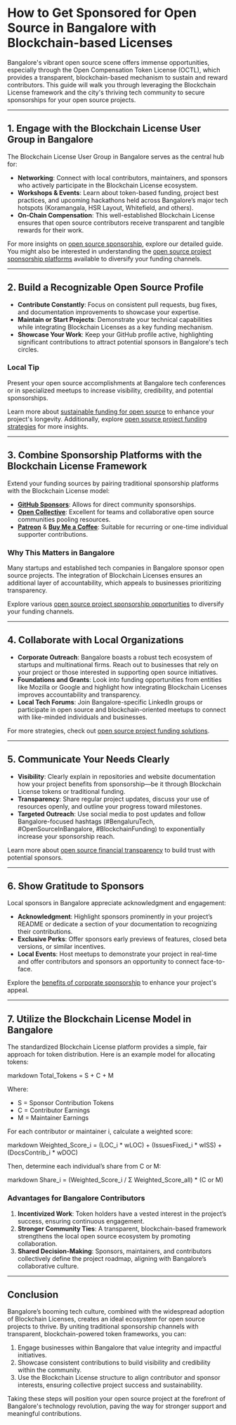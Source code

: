 # How to Get Sponsored for Open Source in Bangalore with Blockchain-based Licenses

Bangalore's vibrant open source scene offers immense opportunities, especially through the Open Compensation Token License (OCTL), which provides a transparent, blockchain-based mechanism to sustain and reward contributors. This guide will walk you through leveraging the Blockchain License framework and the city's thriving tech community to secure sponsorships for your open source projects.

---

## 1. Engage with the Blockchain License User Group in Bangalore

The Blockchain License User Group in Bangalore serves as the central hub for:
- **Networking**: Connect with local contributors, maintainers, and sponsors who actively participate in the Blockchain License ecosystem.
- **Workshops & Events**: Learn about token-based funding, project best practices, and upcoming hackathons held across Bangalore’s major tech hotspots (Koramangala, HSR Layout, Whitefield, and others).
- **On-Chain Compensation**: This well-established Blockchain License ensures that open source contributors receive transparent and tangible rewards for their work.

For more insights on [open source sponsorship](https://www.license-token.com/wiki/open-source-sponsorship), explore our detailed guide. You might also be interested in understanding the [open source project sponsorship platforms](https://www.license-token.com/wiki/open-source-project-sponsorship-platforms) available to diversify your funding channels.

---

## 2. Build a Recognizable Open Source Profile

- **Contribute Constantly**: Focus on consistent pull requests, bug fixes, and documentation improvements to showcase your expertise.
- **Maintain or Start Projects**: Demonstrate your technical capabilities while integrating Blockchain Licenses as a key funding mechanism.
- **Showcase Your Work**: Keep your GitHub profile active, highlighting significant contributions to attract potential sponsors in Bangalore's tech circles.

### Local Tip
Present your open source accomplishments at Bangalore tech conferences or in specialized meetups to increase visibility, credibility, and potential sponsorships.

Learn more about [sustainable funding for open source](https://www.license-token.com/wiki/sustainable-funding-for-open-source) to enhance your project's longevity. Additionally, explore [open source project funding strategies](https://www.license-token.com/wiki/open-source-project-funding-strategies) for more insights.

---

## 3. Combine Sponsorship Platforms with the Blockchain License Framework

Extend your funding sources by pairing traditional sponsorship platforms with the Blockchain License model:
- **[GitHub Sponsors](https://github.com/sponsors)**: Allows for direct community sponsorships.
- **[Open Collective](https://opencollective.com/)**: Excellent for teams and collaborative open source communities pooling resources.
- **[Patreon](https://www.patreon.com/)** & **[Buy Me a Coffee](https://www.buymeacoffee.com/)**: Suitable for recurring or one-time individual supporter contributions.

### Why This Matters in Bangalore
Many startups and established tech companies in Bangalore sponsor open source projects. The integration of Blockchain Licenses ensures an additional layer of accountability, which appeals to businesses prioritizing transparency.

Explore various [open source project sponsorship opportunities](https://www.license-token.com/wiki/open-source-project-sponsorship-opportunities) to diversify your funding channels.

---

## 4. Collaborate with Local Organizations

- **Corporate Outreach**: Bangalore boasts a robust tech ecosystem of startups and multinational firms. Reach out to businesses that rely on your project or those interested in supporting open source initiatives.
- **Foundations and Grants**: Look into funding opportunities from entities like Mozilla or Google and highlight how integrating Blockchain Licenses improves accountability and transparency.
- **Local Tech Forums**: Join Bangalore-specific LinkedIn groups or participate in open source and blockchain-oriented meetups to connect with like-minded individuals and businesses.

For more strategies, check out [open source project funding solutions](https://www.license-token.com/wiki/open-source-project-funding-solutions).

---

## 5. Communicate Your Needs Clearly

- **Visibility**: Clearly explain in repositories and website documentation how your project benefits from sponsorship—be it through Blockchain License tokens or traditional funding.
- **Transparency**: Share regular project updates, discuss your use of resources openly, and outline your progress toward milestones.
- **Targeted Outreach**: Use social media to post updates and follow Bangalore-focused hashtags (#BengaluruTech, #OpenSourceInBangalore, #BlockchainFunding) to exponentially increase your sponsorship reach.

Learn more about [open source financial transparency](https://www.license-token.com/wiki/open-source-project-financial-transparency) to build trust with potential sponsors.

---

## 6. Show Gratitude to Sponsors

Local sponsors in Bangalore appreciate acknowledgment and engagement:
- **Acknowledgment**: Highlight sponsors prominently in your project’s README or dedicate a section of your documentation to recognizing their contributions.
- **Exclusive Perks**: Offer sponsors early previews of features, closed beta versions, or similar incentives.
- **Local Events**: Host meetups to demonstrate your project in real-time and offer contributors and sponsors an opportunity to connect face-to-face.

Explore the [benefits of corporate sponsorship](https://www.license-token.com/wiki/corporate-sponsorship-benefits) to enhance your project's appeal.

---

## 7. Utilize the Blockchain License Model in Bangalore

The standardized Blockchain License platform provides a simple, fair approach for token distribution. Here is an example model for allocating tokens:

markdown
Total_Tokens = S + C + M


Where:
- S = Sponsor Contribution Tokens
- C = Contributor Earnings
- M = Maintainer Earnings

For each contributor or maintainer i, calculate a weighted score:

markdown
Weighted_Score_i = (LOC_i * wLOC) + (IssuesFixed_i * wISS) + (DocsContrib_i * wDOC)


Then, determine each individual’s share from C or M:

markdown
Share_i = (Weighted_Score_i / Σ Weighted_Score_all) * (C or M)


### Advantages for Bangalore Contributors
1. **Incentivized Work**: Token holders have a vested interest in the project’s success, ensuring continuous engagement.
2. **Stronger Community Ties**: A transparent, blockchain-based framework strengthens the local open source ecosystem by promoting collaboration.
3. **Shared Decision-Making**: Sponsors, maintainers, and contributors collectively define the project roadmap, aligning with Bangalore’s collaborative culture.

---

## Conclusion

Bangalore’s booming tech culture, combined with the widespread adoption of Blockchain Licenses, creates an ideal ecosystem for open source projects to thrive. By uniting traditional sponsorship channels with transparent, blockchain-powered token frameworks, you can:
1. Engage businesses within Bangalore that value integrity and impactful initiatives.
2. Showcase consistent contributions to build visibility and credibility within the community.
3. Use the Blockchain License structure to align contributor and sponsor interests, ensuring collective project success and sustainability.

Taking these steps will position your open source project at the forefront of Bangalore's technology revolution, paving the way for stronger support and meaningful contributions.